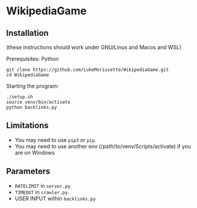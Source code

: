 # WikipediaGame


## Installation

(these instructions should work under GNU/Linux and Macos and WSL)

Prerequisites: Python

```
git clone https://github.com/LukeMorissette/WikipediaGame.git
cd WikipediaGame

```

Starting the program:

```
./setup.sh
source venv/bin/activate
python backlinks.py

```

## Limitations

- You may need to use `pip3` or `pip`.
- You may need to use another env (/path/to/venv/Scripts/activate) if you are on Windows 

## Parameters

- `RATELIMIT` in `server.py`.
- `TIMEOUT` in `crawler.py`.
- USER INPUT within `backlinks.py`
